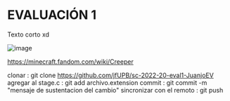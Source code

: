 # EVALUACIÓN 1

Texto corto xd

![image](https://user-images.githubusercontent.com/68124783/183150038-f4665596-6acf-4ecb-a01c-8df07e400cbc.png)

https://minecraft.fandom.com/wiki/Creeper

clonar : git clone https://github.com/jfUPB/sc-2022-20-eval1-JuanjoEV
agregar al stage.c : git add archivo.extension
commit : git commit -m "mensaje de sustentacion del cambio"
sincronizar con el remoto : git push  

